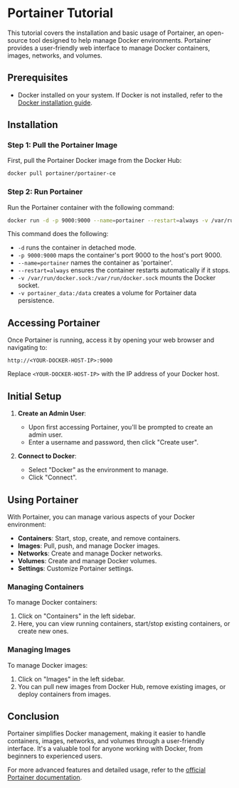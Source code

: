 # Portainer Tutorial

This tutorial covers the installation and basic usage of Portainer, an open-source tool designed to help manage Docker environments. Portainer provides a user-friendly web interface to manage Docker containers, images, networks, and volumes.

## Prerequisites

- Docker installed on your system. If Docker is not installed, refer to the [Docker installation guide](https://docs.docker.com/get-docker/).

## Installation

### Step 1: Pull the Portainer Image

First, pull the Portainer Docker image from the Docker Hub:

```bash
docker pull portainer/portainer-ce
```

### Step 2: Run Portainer

Run the Portainer container with the following command:

```bash
docker run -d -p 9000:9000 --name=portainer --restart=always -v /var/run/docker.sock:/var/run/docker.sock -v portainer_data:/data portainer/portainer-ce
```

This command does the following:

- `-d` runs the container in detached mode.
- `-p 9000:9000` maps the container's port 9000 to the host's port 9000.
- `--name=portainer` names the container as 'portainer'.
- `--restart=always` ensures the container restarts automatically if it stops.
- `-v /var/run/docker.sock:/var/run/docker.sock` mounts the Docker socket.
- `-v portainer_data:/data` creates a volume for Portainer data persistence.

## Accessing Portainer

Once Portainer is running, access it by opening your web browser and navigating to:

```
http://<YOUR-DOCKER-HOST-IP>:9000
```

Replace `<YOUR-DOCKER-HOST-IP>` with the IP address of your Docker host.

## Initial Setup

1. **Create an Admin User**:
   - Upon first accessing Portainer, you'll be prompted to create an admin user.
   - Enter a username and password, then click "Create user".

2. **Connect to Docker**:
   - Select "Docker" as the environment to manage.
   - Click "Connect".

## Using Portainer

With Portainer, you can manage various aspects of your Docker environment:

- **Containers**: Start, stop, create, and remove containers.
- **Images**: Pull, push, and manage Docker images.
- **Networks**: Create and manage Docker networks.
- **Volumes**: Create and manage Docker volumes.
- **Settings**: Customize Portainer settings.

### Managing Containers

To manage Docker containers:

1. Click on "Containers" in the left sidebar.
2. Here, you can view running containers, start/stop existing containers, or create new ones.

### Managing Images

To manage Docker images:

1. Click on "Images" in the left sidebar.
2. You can pull new images from Docker Hub, remove existing images, or deploy containers from images.

## Conclusion

Portainer simplifies Docker management, making it easier to handle containers, images, networks, and volumes through a user-friendly interface. It's a valuable tool for anyone working with Docker, from beginners to experienced users.

For more advanced features and detailed usage, refer to the [official Portainer documentation](https://documentation.portainer.io/).
